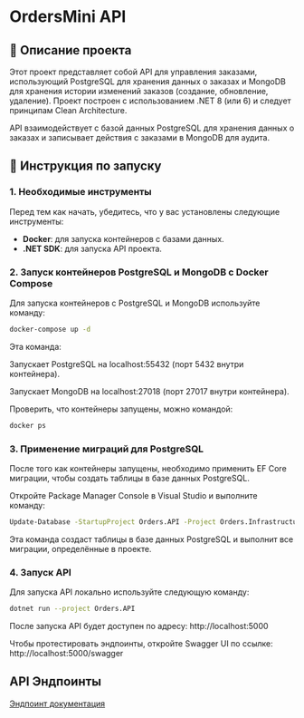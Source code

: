 # OrdersMini API

## 📝 Описание проекта

Этот проект представляет собой API для управления заказами, использующий PostgreSQL для хранения данных о заказах и MongoDB для хранения истории изменений заказов (создание, обновление, удаление). Проект построен с использованием .NET 8 (или 6) и следует принципам Clean Architecture.

API взаимодействует с базой данных PostgreSQL для хранения данных о заказах и записывает действия с заказами в MongoDB для аудита.

## 🚀 Инструкция по запуску

### 1. Необходимые инструменты

Перед тем как начать, убедитесь, что у вас установлены следующие инструменты:

- **Docker**: для запуска контейнеров с базами данных.
- **.NET SDK**: для запуска API проекта.

### 2. Запуск контейнеров PostgreSQL и MongoDB с Docker Compose

Для запуска контейнеров с PostgreSQL и MongoDB используйте команду:

```bash
docker-compose up -d
``` 
Эта команда:

Запускает PostgreSQL на localhost:55432 (порт 5432 внутри контейнера).

Запускает MongoDB на localhost:27018 (порт 27017 внутри контейнера).

Проверить, что контейнеры запущены, можно командой:

```bash
docker ps
```
### 3. Применение миграций для PostgreSQL
После того как контейнеры запущены, необходимо применить EF Core миграции, чтобы создать таблицы в базе данных PostgreSQL.

Откройте Package Manager Console в Visual Studio и выполните команду:

```bash
Update-Database -StartupProject Orders.API -Project Orders.Infrastructure
```
Эта команда создаст таблицы в базе данных PostgreSQL и выполнит все миграции, определённые в проекте.

### 4. Запуск API
Для запуска API локально используйте следующую команду:
```bash
dotnet run --project Orders.API
```
После запуска API будет доступен по адресу:
http://localhost:5000

Чтобы протестировать эндпоинты, откройте Swagger UI по ссылке:
http://localhost:5000/swagger

## API Эндпоинты
[Эндпоинт документация](https://github.com/madiiyar/OrdersMini/blob/master/DocumentationOrdersMiniAPI.pdf)